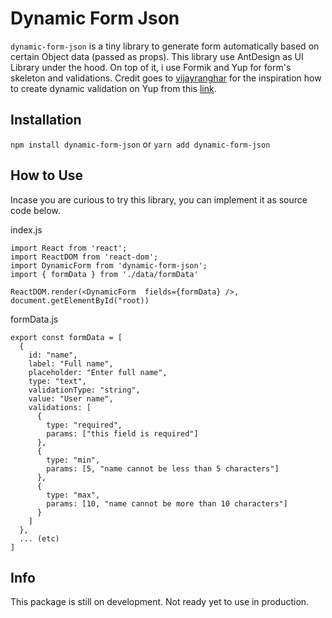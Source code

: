 # Dynamic Form Json

`dynamic-form-json` is a tiny library to generate form automatically based on certain Object data (passed as props). This library use AntDesign as UI Library under the hood. On top of it, i use Formik and Yup for form's skeleton and validations. Credit goes to [vijayranghar](https://github.com/vijayranghar) for the inspiration how to create dynamic validation on Yup from this [link](https://github.com/jquense/yup/issues/559).

## Installation

`npm install dynamic-form-json` or `yarn add dynamic-form-json`

## How to Use

Incase you are curious to try this library, you can implement it as source code below.

index.js

```
import React from 'react';
import ReactDOM from 'react-dom';
import DynamicForm from 'dynamic-form-json';
import { formData } from './data/formData'

ReactDOM.render(<DynamicForm  fields={formData} />, document.getElementById("root))
```

formData.js

```
export const formData = [
  {
    id: "name",
    label: "Full name",
    placeholder: "Enter full name",
    type: "text",
    validationType: "string",
    value: "User name",
    validations: [
      {
        type: "required",
        params: ["this field is required"]
      },
      {
        type: "min",
        params: [5, "name cannot be less than 5 characters"]
      },
      {
        type: "max",
        params: [10, "name cannot be more than 10 characters"]
      }
    ]
  },
  ... (etc)
]
```

## Info

This package is still on development. Not ready yet to use in production.
